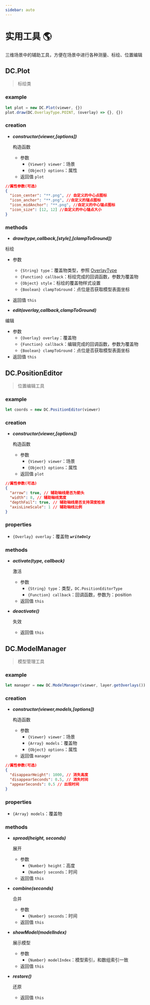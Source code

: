 ```yaml
---
sidebar: auto
---
```


# 实用工具 🌎

三维场景中的辅助工具，方便在场景中进行各种测量、标绘、位置编辑

## DC.Plot

> 标绘类

### example

```js
let plot = new DC.Plot(viewer, {})
plot.draw(DC.OverlayType.POINT, (overlay) => {}, {})
```

### creation

- **_constructor(viewer,[options])_**

  构造函数

  - 参数
    - `{Viewer} viewer`：场景
    - `{Object} options`：属性
  - 返回值 `plot`

```json
//属性参数(可选)
{
  "icon_center": "**.png", // 自定义的中心点图标
  "icon_anchor": "**.png", //自定义的锚点图标
  "icon_midAnchor": "**.png", //自定义的中心锚点图标
  "icon_size": [12, 12] //自定义的中心锚点大小
}
```

### methods

- **_draw(type,callback,[style],[clampToGround])_**

标绘

- 参数
  - `{String} type`：覆盖物类型，参照 [OverlayType](../base/#overlaytype)
  - `{Function} callback`：标绘完成的回调函数，参数为覆盖物
  - `{Object} style`：标绘的覆盖物样式设置
  - `{Boolean} clampToGround`：点位是否获取模型表面坐标
- 返回值 `this`

- **_edit(overlay,callback,clampToGround)_**

编辑

- 参数
  - `{Overlay} overlay`：覆盖物
  - `{Function} callback`：编辑完成的回调函数，参数为覆盖物
  - `{Boolean} clampToGround`：点位是否获取模型表面坐标
- 返回值 `this`

## DC.PositionEditor

> 位置编辑工具

### example

```js
let coords = new DC.PositionEditor(viewer)
```

### creation

- **_constructor(viewer,[options])_**

  构造函数

  - 参数
    - `{Viewer} viewer`：场景
    - `{Object} options`：属性
  - 返回值 `plot`

```json
//属性参数(可选)
{
  "arrow": true, // 辅助轴线是否为箭头
  "width": 8, // 辅助轴线宽度
  "depthFail": true, // 辅助轴线是否支持深度检测
  "axisLineScale": 1 // 辅助轴线比例
}
```

### properties

- `{Overlay} overlay`：覆盖物 **_`writeOnly`_**

### methods

- **_activate(type, callback)_**

  激活

  - 参数
    - `{String} type`：类型，`DC.PositionEditorType`
    - `{Function} callback`：回调函数，参数为：position
  - 返回值 `this`

- **_deactivate()_**

  失效

  - 返回值 `this`

## DC.ModelManager

> 模型管理工具

### example

```js
let manager = new DC.ModelManager(viewer, layer.getOverlays())
```

### creation

- **_constructor(viewer,models,[options])_**

  构造函数

  - 参数
    - `{Viewer} viewer`：场景
    - `{Array} models`：覆盖物
    - `{Object} options`：属性
  - 返回值 `manager`

```json
//属性参数(可选)
{
  "disappearHeight": 1000, // 消失高度
  "disappearSeconds": 0.5, // 消失时间
  "appearSeconds": 0.5 // 出现时间
}
```

### properties

- `{Array} models`：覆盖物

### methods

- **_spread(height, seconds)_**

  展开

  - 参数
    - `{Number} height`：高度
    - `{Number} seconds`：时间
  - 返回值 `this`

- **_combine(seconds)_**

  合并

  - 参数
    - `{Number} seconds`：时间
  - 返回值 `this`

- **_showModel(modelIndex)_**

  展示模型

  - 参数
    - `{Number} modelIndex`：模型索引，和数组索引一致
  - 返回值 `this`

- **_restore()_**

  还原

  - 返回值 `this`
